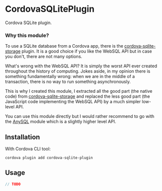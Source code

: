 # CordovaSQLitePlugin

Cordova SQLite plugin.

### Why this module?

To use a SQLite database from a Cordova app, there is the [cordova-sqlite-storage](https://www.npmjs.com/package/cordova-sqlite-storage) plugin. It is a good choice if you like the WebSQL API but in case you don't, there are not many options.

What's wrong with the WebSQL API? It is simply the worst API ever created throughout the history of computing. Jokes aside, in my opinion there is something fundamentally wrong: when we are in the middle of a transaction, there is no way to run something asynchronously.

This is why I created this module, I extracted all the good part (the native code) from [cordova-sqlite-storage](https://www.npmjs.com/package/cordova-sqlite-storage) and replaced the less good part (the JavaScript code implementing the WebSQL API) by a much simpler low-level API.

You can use this module directly but I would rather recommend to go with the [AnySQL](https://www.npmjs.com/package/anysql) module which is a slightly higher level API.

## Installation

With Cordova CLI tool:

```
cordova plugin add cordova-sqlite-plugin
```

## Usage

```js
// TODO
```
